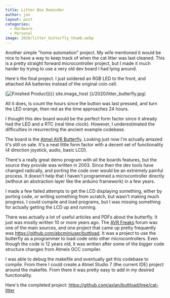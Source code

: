 ```yaml
---
title: Litter Box Reminder
author: jon
layout: post
categories:
  - Hardware
  - Personal
image: 2020/litter_butterfly_thumb.webp
---
```


Another simple "home automation" project. My wife mentioned it would be nice to have a way to keep track of when the cat litter was last cleaned. This is a pretty straight forward microcontroller project, but I made it much harder by trying to use a very old dev board I had lying around.

Here's the final project. I just soldered an RGB LED to the front, and attached AA batteries instead of the original coin cell.

[<img class="aligncenter wp-image-373 size-medium" src="{{ site.image_host }}/2020/litter_butterfly.webp" alt="Finished Product">]({{ site.image_host }}/2020/litter_butterfly.jpg)

All it does, is count the hours since the button was last pressed, and turn the LED orange, then red as the time approaches 24 hours.

I thought this dev board would be the perfect form factor since it already had the LED and a RTC (real time clock). However, I underestimated the difficulties in resurrecting the ancient example codebase.

The board is the [Atmel AVR Butterfly](https://www.microchip.com/DevelopmentTools/ProductDetails/PartNO/ATAVRBFLY). Looking just now I'm actually amazed it's still on sale. It's a neat little form factor with a decent set of functionality (4 direction joystick, audio, basic LCD).


There's a really great demo program with all the boards features, but the source they provide was written in 2003. Since then the dev tools have changed radically, and porting the code over would be an extremely painful process. It doesn't help that I haven't programmed a microcontroller directly (without an abstraction layer like the arduino framework) in a few years.

I made a few failed attempts to get the LCD displaying something, either by porting code, or writing something from scratch, but wasn't making much progress. I could compile and load programs, but I was missing something for actually getting the LCD up and running.

There was actually a lot of useful articles and PDFs about the butterfly. It just was mostly written 10 or more years ago. The [AVR Freaks](https://www.avrfreaks.net/) forum was one of the main sources, and one project that came up pretty frequently was <https://github.com/abcminiuser/buttload>. It was a project to use the butterfly as a programmer to load code onto other microcontrollers. Even though the code is 12 years old, it was written after some of the bigger code structure changes from Atmels GCC compiler.

I was able to debug the makefile and eventually get this codebase to compile. From there I could create a Atmel Studio 7 (the current IDE) project around the makefile. From there it was pretty easy to add in my desired functionality. 

Here's the completed project: <https://github.com/axlan/buttload/tree/cat-litter>
